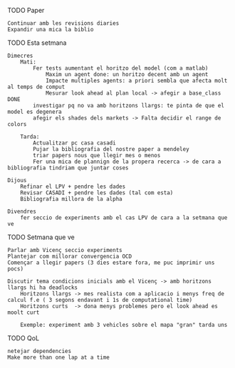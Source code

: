 TODO Paper 
    
    Continuar amb les revisions diaries
    Expandir una mica la biblio 

TODO Esta setmana

    Dimecres
        Mati: 
            Fer tests aumentant el horitzo del model (com a matlab) 
                Maxim un agent done: un horitzo decent amb un agent 
                Impacte multiples agents: a priori sembla que afecta molt al temps de comput
                Mesurar look ahead al plan local -> afegir a base_class DONE
            investigar pq no va amb horitzons llargs: te pinta de que el model es degenera
            afegir els shades dels markets -> Falta decidir el range de colors 
        
        Tarda: 
            Actualitzar pc casa casadi
            Pujar la bibliografia del nostre paper a mendeley
            triar papers nous que llegir mes o menos
            Fer una mica de plannign de la propera recerca -> de cara a bibliografia tindriam que juntar coses

    Dijous
        Refinar el LPV + pendre les dades
        Revisar CASADI + pendre les dades (tal com esta)
        Bibliografia millora de la alpha

    Divendres
        fer seccio de experiments amb el cas LPV de cara a la setmana que ve

TODO Setmana que ve 
    
    Parlar amb Vicenç seccio experiments
    Plantejar com millorar convergencia OCD
    Començar a llegir papers (3 dies estare fora, me puc imprimir uns pocs)

    Discutir tema condicions inicials amb el Vicenç -> amb horitzons llargs hi ha deadlocks
        Horitzons llargs -> mes realista com a aplicacio i menys freq de calcul f.e ( 3 segons endavant i 1s de computational time)
        Horitzons curts  -> dona menys problemes pero el look ahead es moolt curt 

        Exemple: experiment amb 3 vehicles sobre el mapa "gran" tarda uns 

TODO QoL

    netejar dependencies
    Make more than one lap at a time
    